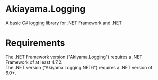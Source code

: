 # Akiayama.Logging
A basic C# logging library for .NET Framework and .NET

# Requirements
The .NET Framework version ("Akiyama.Logging") requires a .NET Framework of at least 4.7.2.  
The .NET version ("Akiyama.Logging.NET6") requires a .NET version of 6.0+.
